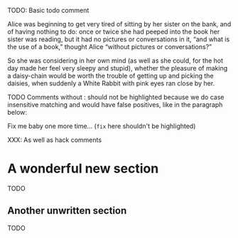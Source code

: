TODO: Basic todo comment

Alice was beginning to get very tired of sitting by her sister on the bank, and of having nothing to do: once or twice she had peeped into the book her sister was reading, but it had no pictures or conversations in it, “and what is the use of a book,” thought Alice “without pictures or conversations?”

So she was considering in her own mind (as well as she could, for the hot day made her feel very sleepy and stupid), whether the pleasure of making a daisy-chain would be worth the trouble of getting up and picking the daisies, when suddenly a White Rabbit with pink eyes ran close by her.

TODO Comments without : should not be highlighted because we do case insensitive matching and would have false positives, like in the paragraph below:

Fix me baby one more time... (`fix` here shouldn't be highlighted)

<!-- TODO: Todos in HTML comments are also supported -->

XXX: As well as hack comments

<!-- TODO: Hack comment inside HTML comment -->

# A wonderful new section

TODO

## Another unwritten section

TODO
